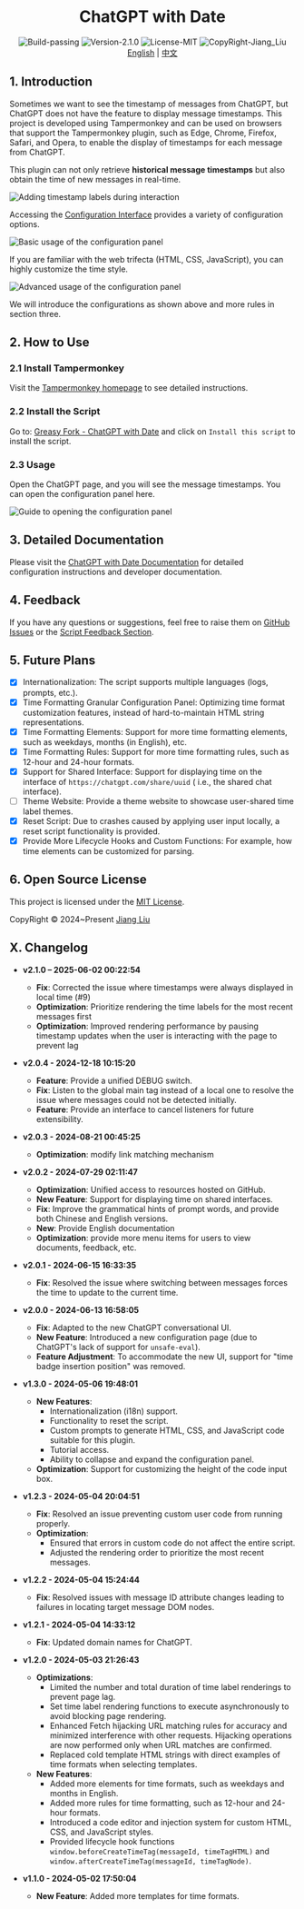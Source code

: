 # <div align="center">ChatGPT with Date</div>

<div align="center">
  <img src="https://img.shields.io/badge/Build-passing-%2396C40F" alt="Build-passing"/>
  <img src="https://img.shields.io/badge/Version-2.1.0-%231081C1" alt="Version-2.1.0"/>
  <img src="https://img.shields.io/badge/License-MIT-%2396C40F" alt="License-MIT"/>
  <img src="https://img.shields.io/badge/CopyRight-Jiang_Liu-%2396C40F" alt="CopyRight-Jiang_Liu"/>
</div>

<div align="center">
    <a href="#">English</a> | <a href="README_zh.md">中文</a>
</div>

## 1. Introduction

Sometimes we want to see the timestamp of messages from ChatGPT, but ChatGPT does not have the feature to display
message timestamps.
This project is developed using Tampermonkey and can be used on browsers that support the Tampermonkey plugin, such as
Edge, Chrome, Firefox, Safari, and Opera, to enable the display of timestamps for each message from ChatGPT.

This plugin can not only retrieve **historical message timestamps** but also obtain the time of new messages in
real-time.

![Adding timestamp labels during interaction](docs/res/img/在交互时添加时间标签.gif)

Accessing the [Configuration Interface](https://jiang-taibai.github.io/chatgpt-with-date-config-page/) provides a
variety of configuration options.

![Basic usage of the configuration panel](docs/res/img/配置面板-基本使用.gif)

If you are familiar with the web trifecta (HTML, CSS, JavaScript), you can highly customize the time style.

![Advanced usage of the configuration panel](docs/res/img/配置面板-高级使用.gif)

We will introduce the configurations as shown above and more rules in section three.

## 2. How to Use

### 2.1 Install Tampermonkey

Visit the [Tampermonkey homepage](https://www.tampermonkey.net/index.php?browser=chrome&locale=zh) to see detailed
instructions.

### 2.2 Install the Script

Go to: [Greasy Fork - ChatGPT with Date](https://greasyfork.org/en/scripts/493949-chatgpt-with-date)
and click on `Install this script` to install the script.

### 2.3 Usage

Open the ChatGPT page, and you will see the message timestamps. You can open the configuration panel here.

![Guide to opening the configuration panel](docs/res/img/配置面板启动引导.png)

## 3. Detailed Documentation

Please visit the [ChatGPT with Date Documentation](https://jiang-taibai.github.io/chatgpt-with-date/) for detailed
configuration instructions and developer documentation.

## 4. Feedback

If you have any questions or suggestions, feel free to raise them
on [GitHub Issues](https://github.com/jiang-taibai/chatgpt-with-date/issues)
or the [Script Feedback Section](https://greasyfork.org/en/scripts/493949-chatgpt-with-date/feedback).

## 5. Future Plans

- [x] Internationalization: The script supports multiple languages (logs, prompts, etc.).
- [x] Time Formatting Granular Configuration Panel: Optimizing time format customization features, instead of
  hard-to-maintain HTML string representations.
- [x] Time Formatting Elements: Support for more time formatting elements, such as weekdays, months (in English), etc.
- [x] Time Formatting Rules: Support for more time formatting rules, such as 12-hour and 24-hour formats.
- [x] Support for Shared Interface: Support for displaying time on the interface of `https://chatgpt.com/share/uuid` (
  i.e., the shared chat interface).
- [ ] Theme Website: Provide a theme website to showcase user-shared time label themes.
- [x] Reset Script: Due to crashes caused by applying user input locally, a reset script functionality is provided.
- [x] Provide More Lifecycle Hooks and Custom Functions: For example, how time elements can be customized for parsing.

## 6. Open Source License

This project is licensed under the [MIT License](https://opensource.org/licenses/MIT).

CopyRight © 2024~Present [Jiang Liu](https://coderjiang.com)

## X. Changelog

- **v2.1.0 – 2025-06-02 00:22:54**
  - **Fix**: Corrected the issue where timestamps were always displayed in local time (#9)
  - **Optimization**: Prioritize rendering the time labels for the most recent messages first
  - **Optimization**: Improved rendering performance by pausing timestamp updates when the user is interacting with the page to prevent lag

- **v2.0.4 - 2024-12-18 10:15:20**
  - **Feature**: Provide a unified DEBUG switch. 
  - **Fix**: Listen to the global main tag instead of a local one to resolve the issue where messages could not be detected initially. 
  - **Feature**: Provide an interface to cancel listeners for future extensibility.

- **v2.0.3 - 2024-08-21 00:45:25**
    - **Optimization**: modify link matching mechanism

- **v2.0.2 - 2024-07-29 02:11:47**
    - **Optimization**: Unified access to resources hosted on GitHub.
    - **New Feature**: Support for displaying time on shared interfaces.
    - **Fix**: Improve the grammatical hints of prompt words, and provide both Chinese and English versions.
    - **New**: Provide English documentation
    - **Optimization**: provide more menu items for users to view documents, feedback, etc.

- **v2.0.1 - 2024-06-15 16:33:35**
    - **Fix**: Resolved the issue where switching between messages forces the time to update to the current time.

- **v2.0.0 - 2024-06-13 16:58:05**
    - **Fix**: Adapted to the new ChatGPT conversational UI.
    - **New Feature**: Introduced a new configuration page (due to ChatGPT's lack of support for `unsafe-eval`).
    - **Feature Adjustment**: To accommodate the new UI, support for "time badge insertion position" was removed.

- **v1.3.0 - 2024-05-06 19:48:01**
    - **New Features**:
        - Internationalization (i18n) support.
        - Functionality to reset the script.
        - Custom prompts to generate HTML, CSS, and JavaScript code suitable for this plugin.
        - Tutorial access.
        - Ability to collapse and expand the configuration panel.
    - **Optimization**: Support for customizing the height of the code input box.

- **v1.2.3 - 2024-05-04 20:04:51**
    - **Fix**: Resolved an issue preventing custom user code from running properly.
    - **Optimization**:
        - Ensured that errors in custom code do not affect the entire script.
        - Adjusted the rendering order to prioritize the most recent messages.

- **v1.2.2 - 2024-05-04 15:24:44**
    - **Fix**: Resolved issues with message ID attribute changes leading to failures in locating target message DOM
      nodes.

- **v1.2.1 - 2024-05-04 14:33:12**
    - **Fix**: Updated domain names for ChatGPT.

- **v1.2.0 - 2024-05-03 21:26:43**
    - **Optimizations**:
        - Limited the number and total duration of time label renderings to prevent page lag.
        - Set time label rendering functions to execute asynchronously to avoid blocking page rendering.
        - Enhanced Fetch hijacking URL matching rules for accuracy and minimized interference with other requests.
          Hijacking operations are now performed only when URL matches are confirmed.
        - Replaced cold template HTML strings with direct examples of time formats when selecting templates.
    - **New Features**:
        - Added more elements for time formats, such as weekdays and months in English.
        - Added more rules for time formatting, such as 12-hour and 24-hour formats.
        - Introduced a code editor and injection system for custom HTML, CSS, and JavaScript styles.
        - Provided lifecycle hook functions `window.beforeCreateTimeTag(messageId, timeTagHTML)`
          and `window.afterCreateTimeTag(messageId, timeTagNode)`.

- **v1.1.0 - 2024-05-02 17:50:04**
    - **New Feature**: Added more templates for time formats.



